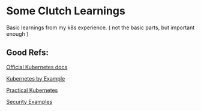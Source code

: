 
# Some Clutch Learnings

Basic learnings from my k8s experience. ( not the basic parts, but important enough )



## Good Refs:

[Official Kubernetes docs](https://kubernetes.io/docs/)

[Kubernetes by Example](https://kubernetesbyexample.com/)

[Practical Kubernetes](https://github.com/kubernauts/practical-kubernetes-problems)

[Security Examples](https://github.com/NodyHub/docker-k8s-resources/tree/master/k8s-pods)

